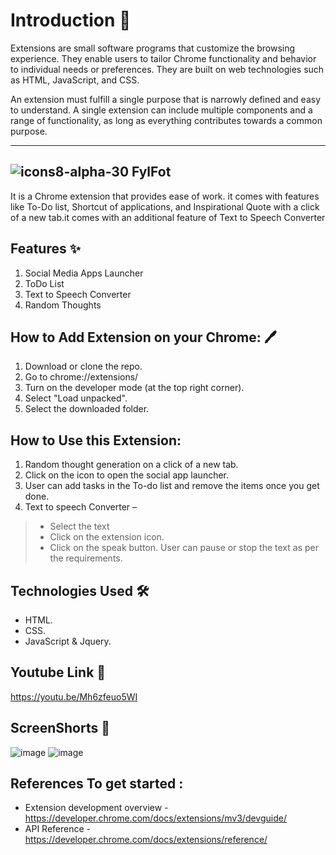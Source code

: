 # Introduction 	:wave:

Extensions are small software programs that customize the browsing experience. They enable users to tailor Chrome functionality and behavior to individual needs or preferences. They are built on web technologies such as HTML, JavaScript, and CSS.

An extension must fulfill a single purpose that is narrowly defined and easy to understand. A single extension can include multiple components and a range of functionality, as long as everything contributes towards a common purpose.
<hr>

## ![icons8-alpha-30](https://user-images.githubusercontent.com/52539720/125074072-6fe98780-e0da-11eb-96bb-d1cb2ee93d69.png) FylFot

It is a Chrome extension that provides ease of work. it comes with features like To-Do list, Shortcut of applications, and Inspirational Quote with a click of a new tab.it comes with an additional feature of Text to Speech Converter

## Features ✨

1. Social Media Apps Launcher
2. ToDo List
3. Text to Speech Converter
4. Random Thoughts

## How to Add Extension on your Chrome: 	:pen:
1. Download or clone the repo.
2. Go to chrome://extensions/
3. Turn on the developer mode (at the top right corner).
4. Select "Load unpacked".
5. Select the downloaded folder.

## How to Use this Extension:
1. Random thought generation on a click of a new tab.
2. Click on the icon to open the social app launcher.
3. User can add tasks in the To-do list and remove the items once you get done.
4. Text to speech Converter –
> * Select the text 
> * Click on the extension icon.
> * Click on the speak button. User can pause or stop the text as per the requirements.


## Technologies Used 🛠️
* HTML.
* CSS.
* JavaScript & Jquery.

## Youtube Link :link:
https://youtu.be/Mh6zfeuo5WI

## ScreenShorts :movie_camera:	
![image](https://user-images.githubusercontent.com/52539720/125071025-5fcfa900-e0d6-11eb-88b9-01e0d40dff4e.png)
![image](https://user-images.githubusercontent.com/52539720/125071094-78d85a00-e0d6-11eb-8c49-843510eb8c93.png)

## References To get started :

* Extension development overview - https://developer.chrome.com/docs/extensions/mv3/devguide/
* API Reference - https://developer.chrome.com/docs/extensions/reference/

